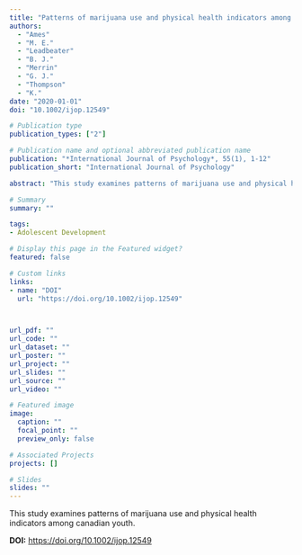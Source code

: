 ```yaml
---
title: "Patterns of marijuana use and physical health indicators among Canadian Youth"
authors:
  - "Ames"
  - "M. E."
  - "Leadbeater"
  - "B. J."
  - "Merrin"
  - "G. J."
  - "Thompson"
  - "K."
date: "2020-01-01"
doi: "10.1002/ijop.12549"

# Publication type
publication_types: ["2"]

# Publication name and optional abbreviated publication name
publication: "*International Journal of Psychology*, 55(1), 1-12"
publication_short: "International Journal of Psychology"

abstract: "This study examines patterns of marijuana use and physical health indicators among canadian youth."

# Summary
summary: ""

tags:
- Adolescent Development

# Display this page in the Featured widget?
featured: false

# Custom links
links:
- name: "DOI"
  url: "https://doi.org/10.1002/ijop.12549"



url_pdf: ""
url_code: ""
url_dataset: ""
url_poster: ""
url_project: ""
url_slides: ""
url_source: ""
url_video: ""

# Featured image
image:
  caption: ""
  focal_point: ""
  preview_only: false

# Associated Projects
projects: []

# Slides
slides: ""
---
```


This study examines patterns of marijuana use and physical health indicators among canadian youth.



**DOI:** https://doi.org/10.1002/ijop.12549

